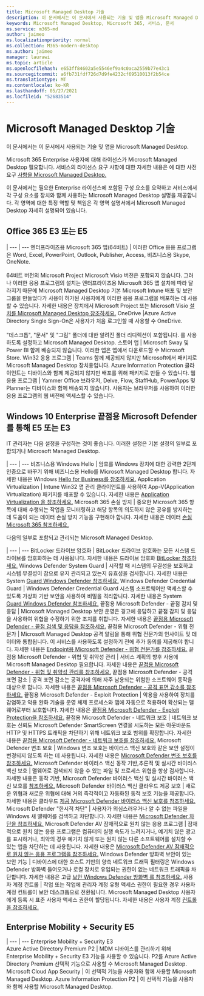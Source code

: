 ```yaml
---
title: Microsoft Managed Desktop 기술
description: 이 문서에서는 이 문서에서 사용되는 기술 및 앱을 Microsoft Managed Desktop.
keywords: Microsoft Managed Desktop, Microsoft 365, 서비스, 문서
ms.service: m365-md
author: jaimeo
ms.localizationpriority: normal
ms.collection: M365-modern-desktop
ms.author: jaimeo
manager: laurawi
ms.topic: article
ms.openlocfilehash: e653ff84602a5e5546ef9a4c0aca2559b77e43c1
ms.sourcegitcommit: a6fb731fdf726d7d9fe4232cf69510013f2b54ce
ms.translationtype: MT
ms.contentlocale: ko-KR
ms.lasthandoff: 05/27/2021
ms.locfileid: "52683514"
---
```

# <a name="microsoft-managed-desktop-technologies"></a>Microsoft Managed Desktop 기술

이 문서에서는 이 문서에서 사용되는 기술 및 앱을 Microsoft Managed Desktop.

<!-- Microsoft 365 E5; Device as a Service -->
<!-- in O365 table, standard suite, removed this sentence "Please see the Installation of Project/Visio 64bit Click to Run Addendum for important deployment instructions. -->

Microsoft 365 Enterprise 사용자에 대해 라이선스가 Microsoft Managed Desktop 필요합니다. 서비스의 라이선스 요구 사항에 대한 자세한 내용은 에 대한 사전 요구 [사항을 Microsoft Managed Desktop.](../get-ready/prerequisites.md)

이 문서에서는 필요한 Enterprise 라이선스에 포함된 구성 요소를 요약하고 서비스에서 각 구성 요소를 장치와 함께 사용하는 Microsoft Managed Desktop 설명을 제공합니다. 각 영역에 대한 특정 역할 및 책임은 각 영역 설명서에서 Microsoft Managed Desktop 자세히 설명되어 있습니다. 

## <a name="office-365-e3-or-e5"></a>Office 365 E3 또는 E5
 |
 --- | ---
엔터프라이즈용 Microsoft 365 앱(64비트) | 이러한 Office 응용 프로그램은 Word, Excel, PowerPoint, Outlook, Publisher, Access, 비즈니스용 Skype, OneNote.<br><br>64비트 버전의 Microsoft Project Microsoft Visio 버전은 포함되지 않습니다. 그러나 이러한 응용 프로그램의 설치는 엔터프라이즈용 Microsoft 365 앱 설치에 따라 달라지기 때문에 Microsoft Managed Desktop 기본 Microsoft Intune 배포 및 보안 그룹을 만들었다가 사용이 허가된 사용자에게 이러한 응용 프로그램을 배포하는 데 사용할 수 있습니다. 자세한 내용은 장치에서 Microsoft Project 또는 Microsoft Visio [설치를 Microsoft Managed Desktop 참조하세요.](../get-started/project-visio.md)
OneDrive |Azure Active Directory Single Sign-On은 사용자가 처음 로그인할 때 사용할 수 OneDrive.<br><br>"데스크톱", "문서" 및 "그림" 폴더에 대한 알려진 폴더 리디렉션이 포함됩니다. 를 사용하도록 설정하고 Microsoft Managed Desktop.
스토어 앱 |    Microsoft Sway 및 Power BI 함께 배송되지 않습니다. 이러한 앱은 앱에서 다운로드할 수 Microsoft Store.
Win32 응용 프로그램 |    Teams 함께 제공되지 않지만 Microsoft에서 패키지로 Microsoft Managed Desktop 장치용입니다. Azure Information Protection 클라이언트는 디바이스와 함께 제공되지 않지만 배포를 위해 패키지로 만들 수 있습니다.
웹 응용 프로그램 |  Yammer Office 브라우저, Delve, Flow, StaffHub, PowerApps 및 Planner는 디바이스와 함께 배송되지 않습니다. 사용자는 브라우저를 사용하여 이러한 응용 프로그램의 웹 버전에 액세스할 수 있습니다.


## <a name="windows-10-enterprise-e5-or-e3-with-microsoft-defender-for-endpoint"></a>Windows 10 Enterprise 끝점용 Microsoft Defender를 통해 E5 또는 E3
IT 관리자는 다음 설정을 구성하는 것이 좋습니다. 이러한 설정은 기본 설정의 일부로 포함되거나 Microsoft Managed Desktop.

 |
 --- | ---
비즈니스용 Windows Hello | 암호를 Windows 장치에 대한 강력한 2단계 인증으로 바꾸기 위해 비즈니스용 Hello를 Microsoft Managed Desktop 합니다. 자세한 내용은 Windows [Hello for Business를 참조하세요.](/windows/security/identity-protection/hello-for-business/hello-identity-verification)
Application Virtualization | Intune Win32 앱 관리 클라이언트를 사용하여 App-V(Application Virtualization) 패키지를 배포할 수 있습니다. 자세한 내용은 [Application Virtualization 을 참조하세요.](/windows/application-management/app-v/appv-technical-reference)
Microsoft 365 손실 방지 | 중요한 Microsoft 365 항목에 대해 수행되는 작업을 모니터링하고 해당 항목의 의도하지 않은 공유를 방지하는 데 도움이 되는 데이터 손실 방지 기능을 구현해야 합니다. 자세한 내용은 데이터 [손실 Microsoft 365 참조하세요.](../../compliance/endpoint-dlp-learn-about.md)


다음의 일부로 포함되고 관리되는 Microsoft Managed Desktop.

 |
 --- | ---
BitLocker 드라이브 암호화 | BitLocker 드라이브 암호화는 모든 시스템 드라이브를 암호화하는 데 사용됩니다. 자세한 내용은 드라이브 암호화 [BitLocker 참조하세요.](/windows/security/information-protection/bitlocker/bitlocker-overview)
Windows Defender System Guard | 시작할 때 시스템의 무결성을 보호하고 시스템 무결성이 참으로 유지 관리되고 있는지 유효성을 검사합니다. 자세한 내용은 System [Guard Windows Defender 참조하세요.]( https://docs.microsoft.com/windows/security/threat-protection/windows-defender-system-guard/system-guard-how-hardware-based-root-of-trust-helps-protect-windows)
Windows Defender Credential Guard | Windows Defender Credential Guard 시스템 소프트웨어만 액세스할 수 있도록 가상화 기반 보안을 사용하여 비밀을 격리합니다. 자세한 내용은 System [Guard Windows Defender 참조하세요.]( https://docs.microsoft.com/windows/security/threat-protection/windows-defender-system-guard/system-guard-how-hardware-based-root-of-trust-helps-protect-windows)
끝점용 Microsoft Defender - 끝점 감지 및 응답 | Microsoft Managed Desktop 보안 운영은 경고에 응답하고 끝점 감지 및 응답을 사용하여 위협을 수정하기 위한 조치를 취합니다. 자세한 내용은 [끝점용 Microsoft Defender - 끝점 검색 및 응답을 참조하세요.](/windows/security/threat-protection/microsoft-defender-atp/overview-endpoint-detection-response)
끝점용 Microsoft Defender - 위협 전문가 | Microsoft Managed Desktop 공격 알림을 통해 위협 전문가의 인사이트 및 데이터와 통합됩니다. 이 서비스를 사용하도록 설정하기 전에 추가 동의를 제공해야 합니다. 자세한 내용은 [Endpoint용 Microsoft Defender - 위협 전문가를 참조하세요.](/windows/security/threat-protection/microsoft-defender-atp/microsoft-threat-experts)
끝점용 Microsoft Defender - 위협 및 취약성 관리 | 서비스 계획의 향후 사용에 Microsoft Managed Desktop 필요합니다. 자세한 내용은 [끝점용 Microsoft Defender - 위협 및 취약성 관리를 참조하세요.](/windows/security/threat-protection/microsoft-defender-atp/next-gen-threat-and-vuln-mgt)
끝점용 Microsoft Defender - 공격 표면 감소 | 공격 표면 감소는 공격자에 의해 자주 남용되는 위험한 소프트웨어 동작을 대상으로 합니다. 자세한 내용은 [끝점용 Microsoft Defender - 공격 표면 감소를 참조하세요.](/windows/security/threat-protection/microsoft-defender-atp/attack-surface-reduction)
끝점용 Microsoft Defender - Exploit Protection | 악용을 사용하여 장치를 감염하고 악용 완화 기술을 운영 체제 프로세스와 앱에 자동으로 적용하여 확산되는 맬웨어로부터 보호합니다. 자세한 내용은 [끝점용 Microsoft Defender - Exploit Protection을 참조하세요.](/windows/security/threat-protection/microsoft-defender-atp/exploit-protection)
끝점용 Microsoft Defender - 네트워크 보호 | 네트워크 보호는 신뢰도 Microsoft Defender SmartScreen 연결을 시도하는 모든 아웃바운드 HTTP 및 HTTPS 트래픽을 차단하기 위해 네트워크 보호 범위를 확장합니다. 자세한 내용은 [끝점용 Microsoft Defender - 네트워크 보호를 참조하세요.](/windows/security/threat-protection/microsoft-defender-atp/network-protection)
Microsoft Defender 변조 보호 | Windows 변조 보호는 바이러스 백신 보호와 같은 보안 설정이 변경되지 않도록 하는 데 사용됩니다. 자세한 내용은 [Microsoft Defender 변조 보호를 참조하세요.](/windows/security/threat-protection/microsoft-defender-antivirus/prevent-changes-to-security-settings-with-tamper-protection)
Microsoft Defender 바이러스 백신 동작 기반,추론적 및 실시간 바이러스 백신 보호 | 맬웨어로 검색되지 않을 수 있는 파일 및 프로세스 위협을 항상 검사합니다. 자세한 내용은 동작 기반, Microsoft Defender 바이러스 백신 및 실시간 바이러스 백신 보호를 [참조하세요.]( https://docs.microsoft.com/windows/security/threat-protection/microsoft-defender-antivirus/microsoft-defender-antivirus-in-windows-10)
Microsoft Defender 바이러스 백신 클라우드 제공 보호 | 새로운 위협과 새로운 위협에 대해 거의 즉각적이고 자동화된 동적 보호 기능을 제공합니다. 자세한 내용은 클라우드 [제공 Microsoft Defender 바이러스 백신 보호를 참조하세요.](/windows/security/threat-protection/microsoft-defender-antivirus/utilize-microsoft-cloud-protection-microsoft-defender-antivirus)
Microsoft Defender "한시적 차단" | 사용자가 의심스러우거나 알 수 없는 파일을 Windows 새 맬웨어를 검색하고 차단합니다. 자세한 내용은 [Microsoft Defender 차단을 참조하세요.](/windows/security/threat-protection/microsoft-defender-antivirus/configure-block-at-first-sight-microsoft-defender-antivirus)
Microsoft Defender AV 잠재적으로 원치 않는 응용 프로그램 | 잠재적으로 원치 않는 응용 프로그램은 컴퓨터의 실행 속도가 느려지거나, 예기치 않은 광고를 표시하거나, 최악의 경우 예기치 않게 또는 원치 않는 다른 소프트웨어를 설치할 수 있는 앱을 차단하는 데 사용됩니다. 자세한 내용은 [Microsoft Defender AV 잠재적으로 원치 않는 응용 프로그램을 참조하세요.](/windows/security/threat-protection/microsoft-defender-antivirus/detect-block-potentially-unwanted-apps-microsoft-defender-antivirus)
Windows Defender 방화벽 보안이 있는 보안 기능 | 디바이스에 대한 호스트 기반의 양측 네트워크 트래픽 필터링은 Windows Defender 방화벽 들어오거나 로컬 장치로 유입되는 권한이 없는 네트워크 트래픽을 차단합니다. 자세한 내용은 고급 [보안 Windows Defender 방화벽 를 참조하세요.](/windows/security/threat-protection/windows-firewall/windows-firewall-with-advanced-security)
사용자 계정 컨트롤 | 작업 또는 작업에 관리자 계정 유형 액세스 권한이 필요한 경우 사용자 계정 컨트롤이 보안 데스크톱으로 전환됩니다. Microsoft Managed Desktop 사용자에게 등록 시 표준 사용자 액세스 권한이 할당됩니다. 자세한 내용은 사용자 계정 [컨트롤 을 참조하세요.](/windows/security/identity-protection/user-account-control/how-user-account-control-works)


## <a name="enterprise-mobility--security-e5"></a>Enterprise Mobility + Security E5

 |
 --- | ---
Enterprise Mobility + Security E3<br>Azure Active Directory Premium P2 |    MDM 디바이스를 관리하기 위해 Enterprise Mobility + Security E3 기능을 사용할 수 있습니다. P2를 Azure Active Directory Premium 선택적 기능으로 사용할 수 Microsoft Managed Desktop.
Microsoft Cloud App Security |  이 선택적 기능을 사용자와 함께 사용할 Microsoft Managed Desktop.
Azure Information Protection P2  | 이 선택적 기능을 사용자와 함께 사용할 Microsoft Managed Desktop.
